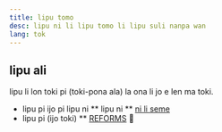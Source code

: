 ```yaml
---
title: lipu tomo
desc: lipu ni li lipu tomo li lipu suli nanpa wan
lang: tok
---
```

## lipu ali
lipu li lon toki pi (toki-pona ala) la ona li jo e len ma toki.

* lipu pi ijo pi lipu ni
** lipu ni
** [ni li seme](about.md)
* lipu pi (ijo toki)
** [REFORMS](reforms) 🏴󠁧󠁢󠁥󠁮󠁧󠁿